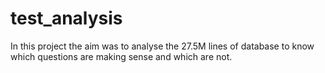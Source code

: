 # test_analysis
In this project the aim was to analyse the 27.5M lines of database to know which questions are making sense and which are not. 
